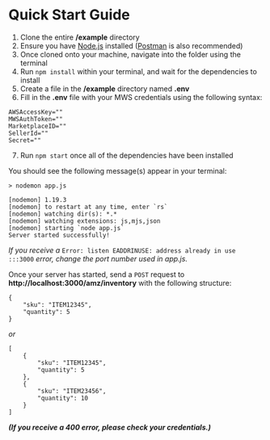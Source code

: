 # Quick Start Guide

1. Clone the entire **/example** directory
2. Ensure you have [Node.js](https://nodejs.org/en/) installed ([Postman](https://www.getpostman.com/) is also recommended)
3. Once cloned onto your machine, navigate into the folder using the terminal
4. Run `npm install` within your terminal, and wait for the dependencies to install
5. Create a file in the **/example** directory named **.env**
6. Fill in the **.env** file with your MWS credentials using the following syntax:
```
AWSAccessKey=""
MWSAuthToken=""
MarketplaceID=""
SellerId=""
Secret=""
```

7. Run `npm start` once all of the dependencies have been installed

You should see the following message(s) appear in your terminal:
```
> nodemon app.js

[nodemon] 1.19.3
[nodemon] to restart at any time, enter `rs`
[nodemon] watching dir(s): *.*
[nodemon] watching extensions: js,mjs,json
[nodemon] starting `node app.js`
Server started successfully!
```
*If you receive a* `Error: listen EADDRINUSE: address already in use :::3000` *error, change the port number used in app.js.*


Once your server has started, send a `POST` request to **http://localhost:3000/amz/inventory** with the following structure:
```
{
	"sku": "ITEM12345",
	"quantity": 5
}
```

*or*

```
[
    {
        "sku": "ITEM12345",
        "quantity": 5
    },
    {
        "sku": "ITEM23456",
        "quantity": 10
    }
]
```


***(If you receive a 400 error, please check your credentials.)***

